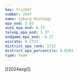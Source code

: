 ```yaml
---
key: frc2647
number: 2647
name: Cyborg Mustangs
epa_end: 3.83
auto_epa_end: 0.73
teleop_epa_end: 3.37
endgame_epa_end: -0.27
winrate: 0.2727
district_epa_rank: 1732
district_epa_percentile: 0.0383
type: Team
---
```

[[2024azgl]]
